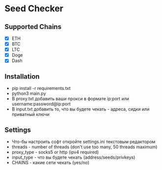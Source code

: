 # Seed Checker

## Supported Chains
- [x] ETH
- [x] BTC
- [x] LTC
- [x] Doge
- [x] Dash

## Installation
- pip install -r requirements.txt
- python3 main.py
- В proxy.txt добавить ваши прокси в формате ip:port или username:password@ip:port
- В input.txt добавить то, что вы будете чекать - адреса, сидки или приватный ключи

## Settings
- Что-бы настроить софт откройте settings.ini текстовым редактором
- threads - number of threads (don't use too many, 50 threads maximum)
- proxy_type - socks5 or http (ipv4 required)
- input_type - что вы будете чекать (address/seeds/privkeys)
- CHAINS - какие сети чекать (yes/no)